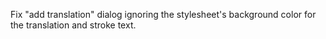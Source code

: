 Fix "add translation" dialog ignoring the stylesheet's background color for the translation and stroke text.
